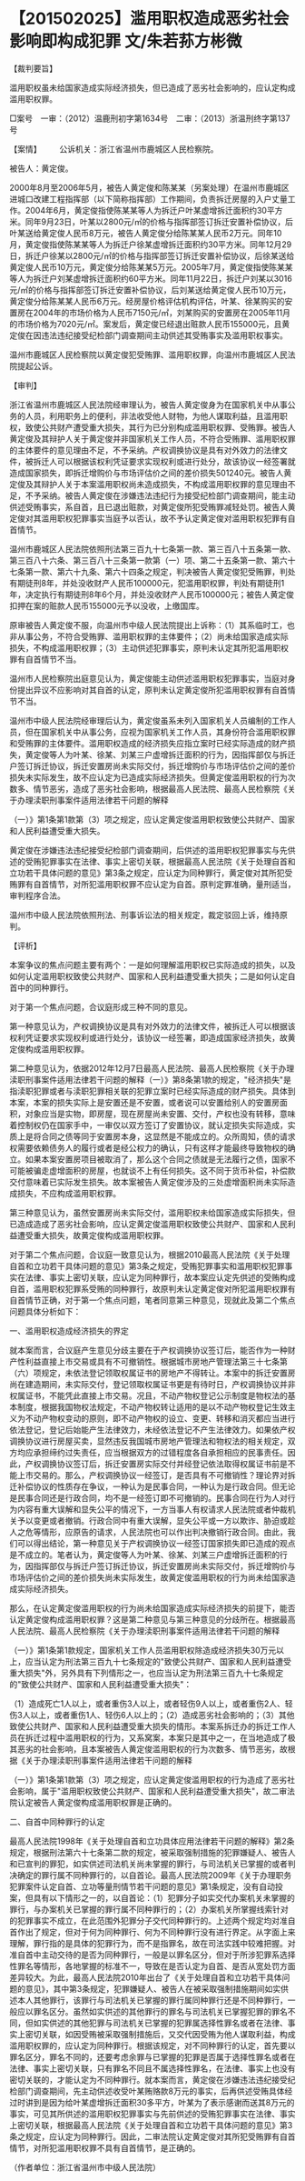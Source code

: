 # 【201502025】滥用职权造成恶劣社会影响即构成犯罪 文/朱若荪方彬微

【裁判要旨】

滥用职权虽未给国家造成实际经济损失，但已造成了恶劣社会影响的，应认定构成滥用职权罪。

□案号　一审：（2012）温鹿刑初字第1634号　二审：（2013）浙温刑终字第137号

【案情】 　　公诉机关：浙江省温州市鹿城区人民检察院。

被告人：黄定俊。

2000年8月至2006年5月，被告人黄定俊和陈某某（另案处理）在温州市鹿城区进城口改建工程指挥部（以下简称指挥部）工作期间，负责拆迁房屋的入户丈量工作。2004年6月，黄定俊指使陈某某等人为拆迁户叶某虚增拆迁面积约30平方米。同年9月23日，叶某以2800元/㎡的价格与指挥部签订拆迁安置补偿协议，后叶某送给黄定俊人民币8万元，被告人黄定俊分给陈某某人民币2万元。同年10月，黄定俊指使陈某某等人为拆迁户徐某虚增拆迁面积约30平方米。同年12月29日，拆迁户徐某以2800元/㎡的价格与指挥部签订拆迁安置补偿协议，后徐某送给黄定俊人民币10万元，黄定俊分给陈某某5万元。2005年7月，黄定俊指使陈某某等人为拆迁户刘某虚增拆迁面积约60平方米。同年11月22日，拆迁户刘某以3016元/㎡的价格与指挥部签订拆迁安置补偿协议，后刘某送给黄定俊人民币10万元，黄定俊分给陈某某人民币6万元。经房屋价格评估机构评估，叶某、徐某购买的安置房在2004年的市场价格为人民币7150元/㎡，刘某购买的安置房在2005年11月的市场价格为7020元/㎡。案发后，黄定俊已经退出赃款人民币155000元，且黄定俊在因违法违纪接受纪检部门调查期间主动供述其受贿事实及滥用职权事实。

温州市鹿城区人民检察院以黄定俊犯受贿罪、滥用职权罪，向温州市鹿城区人民法院提起公诉。

【审判】

浙江省温州市鹿城区人民法院经审理认为，被告人黄定俊身为在国家机关中从事公务的人员，利用职务上的便利，非法收受他人财物，为他人谋取利益，且滥用职权，致使公共财产遭受重大损失，其行为已分别构成滥用职权罪、受贿罪。被告人黄定俊及其辩护人关于黄定俊并非国家机关工作人员，不符合受贿罪、滥用职权罪的主体要件的意见理由不足，不予采纳。产权调换协议是具有对外效力的法律文件，被拆迁人可以根据该权利凭证要求实现权利或进行处分，故该协议一经签署就造成国家损失，即拆迁增购价与市场评估价之间的差价损失501240元。被告人黄定俊及其辩护人关于本案滥用职权尚未造成损失，不构成滥用职权罪的意见理由不足，不予采纳。被告人黄定俊在涉嫌违法违纪行为接受纪检部门调查期间，能主动供述受贿事实，系自首，且已退出赃款，对黄定俊所犯受贿罪减轻处罚。被告人黄定俊对其滥用职权犯罪事实当庭予以否认，故不予认定黄定俊对滥用职权犯罪有自首情节。

温州市鹿城区人民法院依照刑法第三百九十七条第一款、第三百八十五条第一款、第三百八十六条、第三百八十三条第一款第（一）项、第二十五条第一款、第六十七条第一款、第六十九条、第六十四条之规定，判决被告人黄定俊犯受贿罪，判处有期徒刑8年，并处没收财产人民币100000元，犯滥用职权罪，判处有期徒刑1年，决定执行有期徒刑8年6个月，并处没收财产人民币100000元；被告人黄定俊扣押在案的赃款人民币155000元予以没收，上缴国库。

原审被告人黄定俊不服，向温州市中级人民法院提出上诉称：（1）其系临时工，也非从事公务，不符合受贿罪、滥用职权罪的主体要件；（2）尚未给国家造成实际损失，不构成滥用职权罪；（3）主动供述犯罪事实，原判未认定其所犯滥用职权罪有自首情节不当。

温州市人民检察院出庭意见认为，黄定俊能主动供述滥用职权犯罪事实，当庭对身份提出异议不应影响对其自首的认定，原判未认定黄定俊所犯滥用职权罪有自首情节不当。

温州市中级人民法院经审理后认为，黄定俊虽系未列入国家机关人员编制的工作人员，但在国家机关中从事公务，应视为国家机关工作人员，其身份符合滥用职权罪和受贿罪的主体要件。滥用职权造成的经济损失应指立案时已经实际造成的财产损失，黄定俊等人为叶某、徐某、刘某三户虚增拆迁面积的行为，因指挥部仅与拆迁户签订拆迁协议，拆迁安置房尚未实际交付，拆迁增购价与市场评估价之间的差价损失未实际发生，故不应认定为已造成实际经济损失。但黄定俊滥用职权的行为次数多、情节恶劣，造成了恶劣社会影响，根据最高人民法院、最高人民检察院《关于办理渎职刑事案件适用法律若干问题的解释

（一）》第1条第1款第（3）项之规定，应认定黄定俊滥用职权致使公共财产、国家和人民利益遭受重大损失。

黄定俊在涉嫌违法违纪接受纪检部门调查期间，后供述的滥用职权犯罪事实与先供述的受贿犯罪事实在法律、事实上密切关联，根据最高人民法院《关于处理自首和立功若干具体问题的意见》第3条之规定，应认定为同种罪行，黄定俊对其所犯受贿罪有自首情节，对所犯滥用职权罪不应认定为自首。原判定罪准确，量刑适当，审判程序合法。

温州市中级人民法院依照刑法、刑事诉讼法的相关规定，裁定驳回上诉，维持原判。

【评析】

本案争议的焦点问题主要有两个：一是如何理解滥用职权已实际造成的损失，以及如何认定滥用职权致使公共财产、国家和人民利益遭受重大损失；二是如何认定自首中的同种罪行。

对于第一个焦点问题，合议庭形成三种不同的意见。

第一种意见认为，产权调换协议是具有对外效力的法律文件，被拆迁人可以根据该权利凭证要求实现权利或进行处分，该协议一经签署，即造成国家经济损失，故黄定俊构成滥用职权罪。

第二种意见认为，依据2012年12月7日最高人民法院、最高人民检察院《关于办理渎职刑事案件适用法律若干问题的解释（一）》第8条第1款的规定，"经济损失"是指渎职犯罪或者与渎职犯罪相关联的犯罪立案时已经实际造成的财产损失。具体到本案，本案的损失实际上是安置还是不安置，或者说可以安置给别人的安置房面积，对象应当是实物，即房屋，现在房屋尚未安置、交付，产权也没有转移，意味着控制权仍在国家手中，一审仅以双方签订了安置协议，就认定损失实际造成，实质上是将合同之债等同于安置房本身，这显然是不能成立的。众所周知，债的请求权需要依赖债务人的履行或者是经公权力的确认，只有这样才能最终导致物权的确立。如果本案安置房项目被取消了，那么这个合同之债就是无法履行之债，国家不可能被骗走虚增面积的房屋，也就谈不上有任何损失。这不同于货币补偿，补偿款交付意味着已实际发生损失。故本案被告人黄定俊涉及的三处虚增面积尚未实际造成损失，不应构成滥用职权罪。

第三种意见认为，虽然安置房尚未实际交付，滥用职权未给国家造成实际损失，但已造成造成了恶劣社会影响，应认定黄定俊滥用职权致使公共财产、国家和人民利益遭受重大损失，故黄定俊构成滥用职权罪。

对于第二个焦点问题，合议庭一致意见认为，根据2010最高人民法院《关于处理自首和立功若干具体问题的意见》第3条之规定，受贿犯罪事实和滥用职权犯罪事实在法律、事实上密切关联，应认定为同种罪行，故本案应认定先供述的受贿构成自首，滥用职权犯罪系受贿的同种罪行，故原判未认定黄定俊对所犯滥用职权罪有自首情节正确，对于第一个焦点问题，笔者同意第三种意见，现就此及第二个焦点问题具体分析如下：

一、滥用职权造成经济损失的界定

就本案而言，合议庭产生意见分歧主要在于产权调换协议签订后，能否作为一种财产性利益直接上市交易或具有不可撤销性。根据城市房地产管理法第三十七条第（六）项规定，未依法登记领取权属证书的房地产不得转让。本案中的拆迁安置房尚在建造期间，未实际交付，登记领取权属证书更是有待时日，产权调换协议并非权属证书，不能凭此直接上市交易。况且，不动产物权登记公示制度是物权法的基本制度，根据我国物权法规定，不动产物权转让适用的是以不动产物权登记生效主义为不动产物权变动的原则，即不动产物权的设立、变更、转移和消灭都应当进行依法登记，登记后始能产生法律效力，未经依法登记不产生法律效力。如果依产权调换协议进行房屋买卖，显然违反我国城市房地产管理法和物权法的相关规定，双方均应承担缔约过失责任，应当根据双方的过错程度各自承担相应的民事责任。因此，产权调换协议签订后，拆迁安置房实际交付并经登记依法取得权属证书前是不能上市交易的。那么，产权调换协议一经签订，是否具有不可撤销性？理论界对拆迁补偿协议的性质存在争议，一种认为是民事合同，一种认为是行政合同。但无论是民事合同还是行政合同，均不是一经签订即不可撤销的。民事合同在行为人对行为内容有重大误解和显失公平的情况下，一方当事人有权请求人民法院或者仲裁机关予以变更或者撤销。行政合同中有重大误解，显失公平或一方以欺诈、胁迫或趁人之危等情形，应原告的请求，人民法院也可以作出判决撤销行政合同。由此，我们可以得出结论，第一种意见关于产权调换协议一经签订国家损失即已造成的观点是不成立的。笔者认为，黄定俊等人为叶某、徐某、刘某三户虚增拆迁面积的行为，因指挥部仅与拆迁户签订拆迁协议，拆迁安置房尚未实际交付，拆迁增购价与市场评估价之间的差价损失尚未实际发生，故黄定俊滥用职权的行为尚未给国家造成实际经济损失。

那么，在认定黄定俊滥用职权的行为尚未给国家造成实际经济损失的前提下，能否认定黄定俊构成滥用职权罪？这是第二种意见与第三种意见的分歧所在。根据最高人民法院、最高人民检察院《关于办理渎职刑事案件适用法律若干问题的解释

（一）》第1条第1款规定，国家机关工作人员滥用职权除造成经济损失30万元以上，应当认定为刑法第三百九十七条规定的"致使公共财产、国家和人民利益遭受重大损失"外，另外具有下列情形之一，也应当认定为刑法第三百九十七条规定的"致使公共财产、国家和人民利益遭受重大损失"：

（1）造成死亡1人以上，或者重伤3人以上，或者轻伤9人以上，或者重伤2人、轻伤3人以上，或者重伤1人、轻伤6人以上的；（2）造成恶劣社会影响的；（3）其他致使公共财产、国家和人民利益遭受重大损失的情形。本案系拆迁办的拆迁工作人员在拆迁过程中滥用职权的行为，又系窝案，本案只是其中之一，在当地造成了极其恶劣的社会影响，且本案被告人黄定俊滥用职权的行为次数多、情节恶劣，故根据《关于办理渎职刑事案件适用法律若干问题的解释

（一）》第1条第1款第（3）项之规定，应认定黄定俊滥用职权的行为造成了恶劣社会影响，属于"滥用职权致使公共财产、国家和人民利益遭受重大损失"，故二审法院认定被告人黄定俊构成滥用职权罪是正确的。

二、自首中同种罪行的认定

最高人民法院1998年《关于处理自首和立功具体应用法律若干问题的解释》第2条规定，根据刑法第六十七条第二款的规定，被采取强制措施的犯罪嫌疑人、被告人和已宣判的罪犯，如实供述司法机关尚未掌握的罪行，与司法机关已掌握的或者判决确定的罪行属不同种罪行的，以自首论。最高人民法院2009年《关于办理职务犯罪案件认定自首、立功等量刑情节若干问题的意见》第1条规定，没有自动投案，但具有以下情形之一的，以自首论：（1）犯罪分子如实交代办案机关未掌握的罪行，与办案机关已掌握的罪行属不同种罪行的；（2）办案机关所掌握线索针对的犯罪事实不成立，在此范围外犯罪分子交代同种罪行的。上述两个规定均对准自首作出了规定，但对于何为同种罪行、何为不同种罪行没有进行界定。从字面上来理解，罪行指的是具体的犯罪行为，而不是指罪名，故在司法实践中较难把握。对准自首中主动交待的是否为同种罪行，一般是以罪名区分，但对于所涉犯罪系选择性罪名等情形，各地掌握的标准不一，导致在是否认定为自首、是否从宽处罚方面差异较大。为此，最高人民法院2010年出台了《关于处理自首和立功若干具体问题的意见》，其中第3条规定，犯罪嫌疑人、被告人在被采取强制措施期间如实供述本人其他罪行，该罪行与司法机关已掌握的罪行属同种罪行还是不同种罪行，一般应以罪名区分。虽然如实供述的其他罪行的罪名与司法机关已掌握犯罪的罪名不同，但如实供述的其他犯罪与司法机关已掌握的犯罪属选择性罪名或者在法律、事实上密切关联，如因受贿被采取强制措施后，又交代因受贿为他人谋取利益，构成滥用职权罪的，应认定为同种罪行。根据该规定，对不同种罪行的认定，首先要以罪名区分，罪名不同的，还要考虑余罪与已掌握的犯罪是否属于选择性罪名或者在法律、事实上密切关联，只有罪名不同且不属选择性罪名，在法律、事实上也没有密切关联的，才能认定为不同种罪行。就本案而言，黄定俊在涉嫌违法违纪接受纪检部门调查期间，先主动供述收受叶某贿赂款8万元的事实，后再供述受贿具体经过时讲到是因为给叶某虚增拆迁面积30多平方，叶某为了表示感谢而送其8万元的事实，可见其所供述的滥用职权犯罪事实与先前供述的受贿犯罪事实在法律、事实上密切关联，根据最高人民法院《关于处理自首和立功若干具体问题的意见》第3条之规定，应认定为同种罪行。因此，二审法院认定黄定俊对其所犯受贿罪有自首情节，对所犯滥用职权罪不具有自首情节，是正确的。

（作者单位：浙江省温州市中级人民法院）